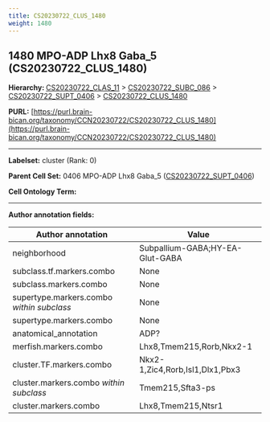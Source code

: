 ```yaml
---
title: CS20230722_CLUS_1480
weight: 1480
---
```

## 1480 MPO-ADP Lhx8 Gaba_5 (CS20230722_CLUS_1480)
<b>Hierarchy: </b>
[CS20230722_CLAS_11](../CS20230722_CLAS_11) >
[CS20230722_SUBC_086](../CS20230722_SUBC_086) >
[CS20230722_SUPT_0406](../CS20230722_SUPT_0406) >
[CS20230722_CLUS_1480](../CS20230722_CLUS_1480)

**PURL:** [https://purl.brain-bican.org/taxonomy/CCN20230722/CS20230722_CLUS_1480](https://purl.brain-bican.org/taxonomy/CCN20230722/CS20230722_CLUS_1480)

---


**Labelset:** cluster (Rank: 0)

**Parent Cell Set:** 0406 MPO-ADP Lhx8 Gaba_5 ([CS20230722_SUPT_0406](../CS20230722_SUPT_0406))



**Cell Ontology Term:** 

[MARKER GENES.]: #


---

[TRANSFERRED ANNOTATIONS.]: #


[AUTHOR ANNOTATION FIELDS.]: #


**Author annotation fields:**

| Author annotation | Value |
|-------------------|-------|
|neighborhood|Subpallium-GABA;HY-EA-Glut-GABA|
|subclass.tf.markers.combo|None|
|subclass.markers.combo|None|
|supertype.markers.combo _within subclass_|None|
|supertype.markers.combo|None|
|anatomical_annotation|ADP?|
|merfish.markers.combo|Lhx8,Tmem215,Rorb,Nkx2-1|
|cluster.TF.markers.combo|Nkx2-1,Zic4,Rorb,Isl1,Dlx1,Pbx3|
|cluster.markers.combo _within subclass_|Tmem215,Sfta3-ps|
|cluster.markers.combo|Lhx8,Tmem215,Ntsr1|
